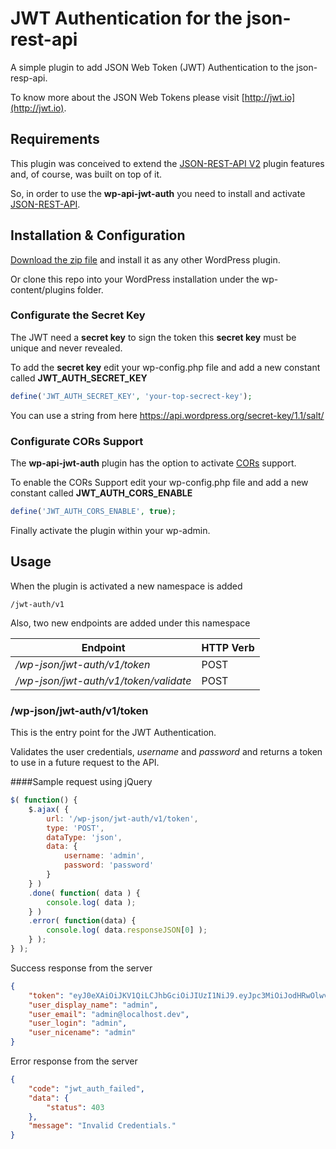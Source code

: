 # JWT Authentication for the json-rest-api

A simple plugin to add JSON Web Token (JWT) Authentication to the json-resp-api.

To know more about the JSON Web Tokens please visit [http://jwt.io](http://jwt.io).

## Requirements

This plugin was conceived to extend the [JSON-REST-API V2](https://github.com/WP-API/WP-API) plugin features and, of course, was built on top of it.

So, in order to use the **wp-api-jwt-auth** you need to install and activate [JSON-REST-API](https://github.com/WP-API/WP-API).



## Installation & Configuration

[Download the zip file](https://github.com/Tmeister/wp-api-jwt-auth/archive/master.zip) and install it as any other WordPress plugin.

Or clone this repo into your WordPress installation under the wp-content/plugins folder.

### Configurate the Secret Key

The JWT need a **secret key** to sign the token this **secret key** must be unique and never revealed.

To add the **secret key** edit your wp-config.php file and add a new constant called **JWT_AUTH_SECRET_KEY**


```php
define('JWT_AUTH_SECRET_KEY', 'your-top-secrect-key');
```

You can use a string from here https://api.wordpress.org/secret-key/1.1/salt/

### Configurate CORs Support

The **wp-api-jwt-auth** plugin has the option to activate [CORs](https://en.wikipedia.org/wiki/Cross-origin_resource_sharing) support.

To enable the CORs Support edit your wp-config.php file and add a new constant called **JWT_AUTH_CORS_ENABLE**


```php
define('JWT_AUTH_CORS_ENABLE', true);
```


Finally activate the plugin within your wp-admin.

## Usage

When the plugin is activated a new namespace is added


```
/jwt-auth/v1
```


Also, two new endpoints are added under this namespace


Endpoint | HTTP Verb
--- | ---
*/wp-json/jwt-auth/v1/token* | POST
*/wp-json/jwt-auth/v1/token/validate* | POST

### /wp-json/jwt-auth/v1/token

This is the entry point for the JWT Authentication.

Validates the user credentials, *username* and *password* and returns a token to use in a future request to the API.

####Sample request using jQuery

```javascript
$( function() {
    $.ajax( {
        url: '/wp-json/jwt-auth/v1/token',
        type: 'POST',
        dataType: 'json',
        data: {
            username: 'admin',
            password: 'password'
        }
    } )
    .done( function( data ) {
        console.log( data );
    } )
    .error( function(data) {
        console.log( data.responseJSON[0] );
    } );
} );

```

Success response from the server

```json
{
    "token": "eyJ0eXAiOiJKV1QiLCJhbGciOiJIUzI1NiJ9.eyJpc3MiOiJodHRwOlwvXC9qd3QuZGV2IiwiaWF0IjoxNDM4NTcxMDUwLCJuYmYiOjE0Mzg1NzEwNTAsImV4cCI6MTQzOTE3NTg1MCwiZGF0YSI6eyJ1c2VyIjp7ImlkIjoiMSJ9fX0.YNe6AyWW4B7ZwfFE5wJ0O6qQ8QFcYizimDmBy6hCH_8",
    "user_display_name": "admin",
    "user_email": "admin@localhost.dev",
    "user_login": "admin",
    "user_nicename": "admin"
}
```

Error response from the server

```json
{
    "code": "jwt_auth_failed",
    "data": {
        "status": 403
    },
    "message": "Invalid Credentials."
}
```
